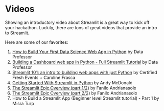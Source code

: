 # Videos

Showing an introductory video about Streamlit is a great way to kick off your hackathon. Luckily, there are tons of great videos that provide an intro to Streamlit.

Here are some of our favorites:

1. [How to Build Your First Data Science Web App in Python](https://www.youtube.com/watch?v=ZZ4B0QUHuNc&list=PLtqF5YXg7GLmCvTswG32NqQypOuYkPRUE) by Data Professor
2. [Building a Dashboard web app in Python - Full Streamlit Tutorial](https://www.youtube.com/watch?v=o6wQ8zAkLxc) by Data Professor
3. [Streamlit 101: an intro to building web apps with just Python](https://www.youtube.com/watch?v=xaYYc4IMuG4) by Certified Fresh Events + Caroline Frasca
4. [Getting Started With Streamlit in Python](https://www.youtube.com/watch?v=sogNluduBQQ&t=2s) by Andy McDonald
5. [The Streamlit Epic Overview (part 1/2)](https://www.youtube.com/watch?v=vIQQR_yq-8I) by Fanilo Andrianasolo
6. [The Streamlit Epic Overview (part 2/2)](https://www.youtube.com/watch?v=nnmBdpvN6u8) by Fanilo Andrianasolo
7. How to Build a Streamlit App (Beginner level Streamlit tutorial) - Part 1 by Misra Turp
